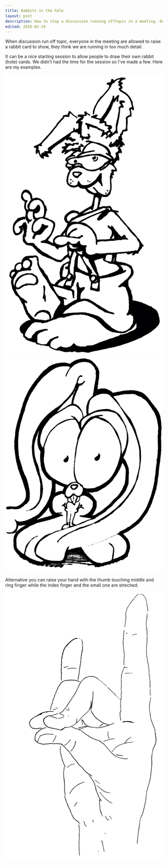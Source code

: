 ```yaml
---
title: Rabbits in the hole
layout: post
description: How to stop a discussion running offtopic in a meeting. One tip I learnt for long running sessions.
edited: 2016-02-24
---
```


When discussion run off topic, everyone in the meeting are allowed to raise a rabbit card to show, they think we are running in too much detail.

It can be a nice starting session to allow people to draw their own rabbit (hole) cards. We didn’t had the time for the session so I’ve made a few. Here are my examples.

![Tired Rabbit Card](/img/RabbitHoleCard-Tired.jpg)
![Cute Rabbit Card](/img/RabbitHoleCard-Cute.jpg)

Alternative you can raise your hand with the thumb touching middle and ring finger while the index finger and the small one are streched.

![How to hold your hand to make a Rabbit](/img/hand-rabbit.png)